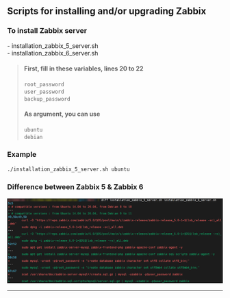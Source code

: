 ## Scripts for installing and/or upgrading Zabbix

### To install Zabbix server

\- installation_zabbix_5_server.sh  
\- installation_zabbix_6_server.sh

> #### First, fill in these variables, lines 20 to 22
>
> `root_password`  
> `user_password`  
> `backup_password`
>
> #### As argument, you can use
>
> `ubuntu`  
> `debian`

### Example

```bash
./installation_zabbix_5_server.sh ubuntu
```

### Difference between Zabbix 5 & Zabbix 6
![This is a alt text](https://github.com/matthieu-rdt/Zabbix/blob/main/Pictures/Difference%20Zabbix%205%20%26%206.png "Screenshot of terminal")

***
